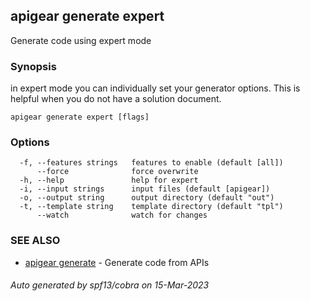 ## apigear generate expert

Generate code using expert mode

### Synopsis

in expert mode you can individually set your generator options. This is helpful when you do not have a solution document.

```
apigear generate expert [flags]
```

### Options

```
  -f, --features strings   features to enable (default [all])
      --force              force overwrite
  -h, --help               help for expert
  -i, --input strings      input files (default [apigear])
  -o, --output string      output directory (default "out")
  -t, --template string    template directory (default "tpl")
      --watch              watch for changes
```

### SEE ALSO

* [apigear generate](apigear_generate.md)	 - Generate code from APIs

###### Auto generated by spf13/cobra on 15-Mar-2023
